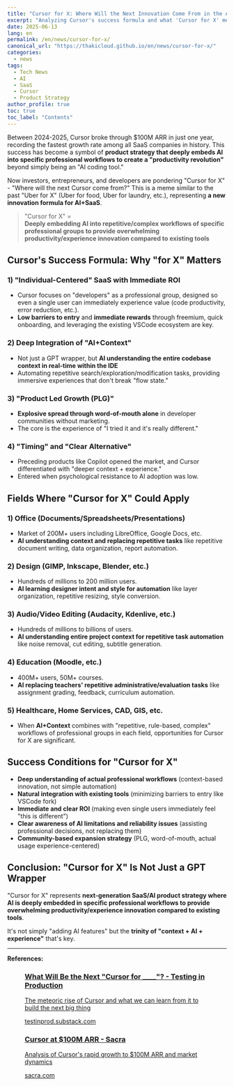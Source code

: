```yaml
---
title: "Cursor for X: Where Will the Next Innovation Come From in the AI Era?"
excerpt: "Analyzing Cursor's success formula and what 'Cursor for X' means for AI+SaaS innovation, along with applicability and success conditions across industries"
date: 2025-06-13
lang: en
permalink: /en/news/cursor-for-x/
canonical_url: "https://thakicloud.github.io/en/news/cursor-for-x/"
categories:
  - news
tags:
  - Tech News
  - AI
  - SaaS
  - Cursor
  - Product Strategy
author_profile: true
toc: true
toc_label: "Contents"
---
```


Between 2024-2025, Cursor broke through $100M ARR in just one year, recording the fastest growth rate among all SaaS companies in history. This success has become a symbol of **product strategy that deeply embeds AI into specific professional workflows to create a "productivity revolution"** beyond simply being an "AI coding tool."

Now investors, entrepreneurs, and developers are pondering "Cursor for X" - "Where will the next Cursor come from?" This is a meme similar to the past "Uber for X" (Uber for food, Uber for laundry, etc.), representing **a new innovation formula for AI+SaaS**.

> "Cursor for X" =  
> **Deeply embedding AI into repetitive/complex workflows of specific professional groups to provide overwhelming productivity/experience innovation compared to existing tools**

## Cursor's Success Formula: Why "for X" Matters

### 1) "Individual-Centered" SaaS with Immediate ROI

- Cursor focuses on "developers" as a professional group, designed so even a single user can immediately experience value (code productivity, error reduction, etc.).
- **Low barriers to entry** and **immediate rewards** through freemium, quick onboarding, and leveraging the existing VSCode ecosystem are key.

### 2) Deep Integration of "AI+Context"

- Not just a GPT wrapper, but **AI understanding the entire codebase context in real-time within the IDE**
- Automating repetitive search/exploration/modification tasks, providing immersive experiences that don't break "flow state."

### 3) "Product Led Growth (PLG)"

- **Explosive spread through word-of-mouth alone** in developer communities without marketing.
- The core is the experience of "I tried it and it's really different."

### 4) "Timing" and "Clear Alternative"

- Preceding products like Copilot opened the market, and Cursor differentiated with "deeper context + experience."
- Entered when psychological resistance to AI adoption was low.

## Fields Where "Cursor for X" Could Apply

### 1) Office (Documents/Spreadsheets/Presentations)

- Market of 200M+ users including LibreOffice, Google Docs, etc.
- **AI understanding context and replacing repetitive tasks** like repetitive document writing, data organization, report automation.

### 2) Design (GIMP, Inkscape, Blender, etc.)

- Hundreds of millions to 200 million users.
- **AI learning designer intent and style for automation** like layer organization, repetitive resizing, style conversion.

### 3) Audio/Video Editing (Audacity, Kdenlive, etc.)

- Hundreds of millions to billions of users.
- **AI understanding entire project context for repetitive task automation** like noise removal, cut editing, subtitle generation.

### 4) Education (Moodle, etc.)

- 400M+ users, 50M+ courses.
- **AI replacing teachers' repetitive administrative/evaluation tasks** like assignment grading, feedback, curriculum automation.

### 5) Healthcare, Home Services, CAD, GIS, etc.

- When **AI+Context** combines with "repetitive, rule-based, complex" workflows of professional groups in each field, opportunities for Cursor for X are significant.

## Success Conditions for "Cursor for X"

- **Deep understanding of actual professional workflows** (context-based innovation, not simple automation)
- **Natural integration with existing tools** (minimizing barriers to entry like VSCode fork)
- **Immediate and clear ROI** (making even single users immediately feel "this is different")
- **Clear awareness of AI limitations and reliability issues** (assisting professional decisions, not replacing them)
- **Community-based expansion strategy** (PLG, word-of-mouth, actual usage experience-centered)

## Conclusion: "Cursor for X" Is Not Just a GPT Wrapper

"Cursor for X" represents **next-generation SaaS/AI product strategy where AI is deeply embedded in specific professional workflows to provide overwhelming productivity/experience innovation compared to existing tools**.

It's not simply "adding AI features" but the **trinity of "context + AI + experience"** that's key.

---

**References:**

<figure class="link-preview">
  <a href="https://testinprod.substack.com/p/who-will-be-the-next-cursor-for-____" target="_blank">
    <div class="link-preview-content">
      <h3>What Will Be the Next "Cursor for ____"? - Testing in Production</h3>
      <p>The meteoric rise of Cursor and what we can learn from it to build the next big thing</p>
      <span class="link-preview-url">testinprod.substack.com</span>
    </div>
  </a>
</figure>

<figure class="link-preview">
  <a href="https://sacra.com/research/cursor-at-100m-arr/" target="_blank">
    <div class="link-preview-content">
      <h3>Cursor at $100M ARR - Sacra</h3>
      <p>Analysis of Cursor's rapid growth to $100M ARR and market dynamics</p>
      <span class="link-preview-url">sacra.com</span>
    </div>
  </a>
</figure>
